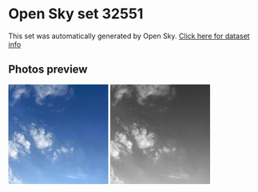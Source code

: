 # Open Sky set 32551
This set was automatically generated by Open Sky.
[Click here for dataset info](https://github.com/0x4248/opensky/blob/master/dataset/32551/info.json)
## Photos preview
<img src="https://raw.githubusercontent.com/0x4248/opensky/master/dataset/32551/photos.gif" width="200px"/>
<img src="https://raw.githubusercontent.com/0x4248/opensky/master/dataset/32551/photos_bw.gif" width="200px"/>
